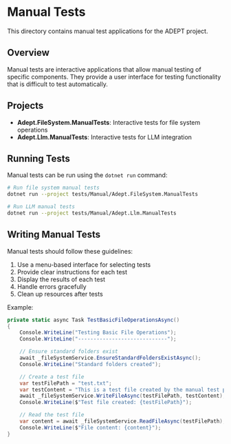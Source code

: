 # Manual Tests

This directory contains manual test applications for the ADEPT project.

## Overview

Manual tests are interactive applications that allow manual testing of specific components. They provide a user interface for testing functionality that is difficult to test automatically.

## Projects

- **Adept.FileSystem.ManualTests**: Interactive tests for file system operations
- **Adept.Llm.ManualTests**: Interactive tests for LLM integration

## Running Tests

Manual tests can be run using the `dotnet run` command:

```bash
# Run file system manual tests
dotnet run --project tests/Manual/Adept.FileSystem.ManualTests

# Run LLM manual tests
dotnet run --project tests/Manual/Adept.Llm.ManualTests
```

## Writing Manual Tests

Manual tests should follow these guidelines:

1. Use a menu-based interface for selecting tests
2. Provide clear instructions for each test
3. Display the results of each test
4. Handle errors gracefully
5. Clean up resources after tests

Example:

```csharp
private static async Task TestBasicFileOperationsAsync()
{
    Console.WriteLine("Testing Basic File Operations");
    Console.WriteLine("-----------------------------");

    // Ensure standard folders exist
    await _fileSystemService.EnsureStandardFoldersExistAsync();
    Console.WriteLine("Standard folders created");

    // Create a test file
    var testFilePath = "test.txt";
    var testContent = "This is a test file created by the manual test program.";
    await _fileSystemService.WriteFileAsync(testFilePath, testContent);
    Console.WriteLine($"Test file created: {testFilePath}");

    // Read the test file
    var content = await _fileSystemService.ReadFileAsync(testFilePath);
    Console.WriteLine($"File content: {content}");
}
```
